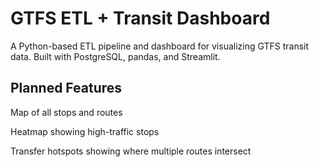 # GTFS ETL + Transit Dashboard

A Python-based ETL pipeline and dashboard for visualizing GTFS transit data. Built with PostgreSQL, pandas, and Streamlit.

## Planned Features

Map of all stops and routes

Heatmap showing high-traffic stops

Transfer hotspots showing where multiple routes intersect
